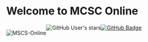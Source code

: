 # Welcome to MCSC Online

<div style="display: flex;">
<p align="left"> 
  <img src="https://komarev.com/ghpvc/?username=MSCS-Online&label=Profile%20views&color=0e75b6&style=flat" alt="MSCS-Online" /> 
</p><img src="https://img.shields.io/github/stars/MSCS-Online?style=social" alt="GitHub User's stars">
  <a href="https://github.com/MSCS-Online?tab=followers"><img src="https://img.shields.io/github/followers/MSCS-Online?label=Followers&style=social" alt="GitHub Badge"></a>
</div><br>
